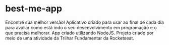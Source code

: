 # best-me-app
Encontre sua melhor versão! Aplicativo criado para usar ao final de cada dia para avaliar como está indo o seu desenvolvimento em programação e o que precisa melhorar. App criado utilizando NodeJS.
Projeto criado por meio de uma atividade da Trilhar Fundamentar da Rocketseat.
